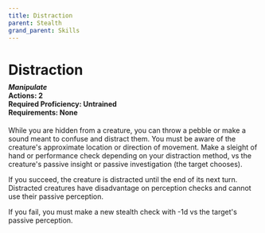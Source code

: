 ```yaml
---
title: Distraction
parent: Stealth
grand_parent: Skills
---
```


# Distraction

<div style="margin-top:-10px;"></div>

#### *Manipulate*<br>**Actions:** 2<br>**Required Proficiency:** Untrained<br>**Requirements:** None
While you are hidden from a creature, you can throw a pebble or make a sound meant to confuse and distract them. You must be aware of the creature's approximate location or direction of movement. Make a sleight of hand or performance check depending on your distraction method, vs the creature's passive insight or passive investigation (the target chooses).

If you succeed, the creature is distracted until the end of its next turn. Distracted creatures have disadvantage on perception checks and cannot use their passive perception.

If you fail, you must make a new stealth check with -1d vs the target's passive perception.
